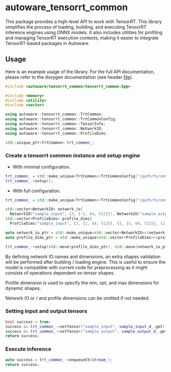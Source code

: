 # autoware_tensorrt_common

This package provides a high-level API to work with TensorRT. This library simplifies the process of loading, building, and executing TensorRT inference engines using ONNX models. It also includes utilities for profiling and managing TensorRT execution contexts, making it easier to integrate TensorRT-based packages in Autoware.

## Usage

Here is an example usage of the library. For the full API documentation, please refer to the doxygen documentation (see header [file](include/autoware/tensorrt_common/tensorrt_common.hpp)).

```c++
#include <autoware/tensorrt_common/tensorrt_common.hpp>

#include <memory>
#include <utility>
#include <vector>

using autoware::tensorrt_common::TrtCommon;
using autoware::tensorrt_common::TrtCommonConfig;
using autoware::tensorrt_common::TensorInfo;
using autoware::tensorrt_common::NetworkIO;
using autoware::tensorrt_common::ProfileDims;

std::unique_ptr<TrtCommon> trt_common_;
```

### Create a tensorrt common instance and setup engine

- With minimal configuration.

```c++
trt_common_ = std::make_unique<TrtCommon>(TrtCommonConfig("/path/to/onnx/model.onnx"));
trt_common_->setup();
```

- With full configuration.

```c++
trt_common_ = std::make_unique<TrtCommon>(TrtCommonConfig("/path/to/onnx/model.onnx", "fp16", "/path/to/engine/model.engine", (1ULL << 30U), -1, false));

std::vector<NetworkIO> network_io{
  NetworkIO("sample_input", {3, {-1, 64, 512}}), NetworkIO("sample_output", {1, {50}})};
std::vector<ProfileDims> profile_dims{
  ProfileDims("sample_input", {3, {1, 64, 512}}, {3, {3, 64, 512}}, {3, {9, 64, 512}})};

auto network_io_ptr = std::make_unique<std::vector<NetworkIO>>(network_io);
auto profile_dims_ptr = std::make_unique<std::vector<ProfileDims>>(profile_dims);

trt_common_->setup(std::move(profile_dims_ptr), std::move(network_io_ptr));
```

By defining network IO names and dimensions, an extra shapes validation will be performed after building / loading engine. This is useful to ensure the model is compatible with current code for preprocessing as it might consists of operations dependent on tensor shapes.

Profile dimension is used to specify the min, opt, and max dimensions for dynamic shapes.

Network IO or / and profile dimensions can be omitted if not needed.

### Setting input and output tensors

```c++
bool success = true;
success &= trt_common_->setTensor("sample_input", sample_input_d_.get(), nvinfer1::Dims{3, {var_size, 64, 512}});
success &= trt_common_->setTensor("sample_output", sample_output_d_.get());
return success;
```

### Execute inference

```c++
auto success = trt_common_->enqueueV3(stream_);
return success;
```
